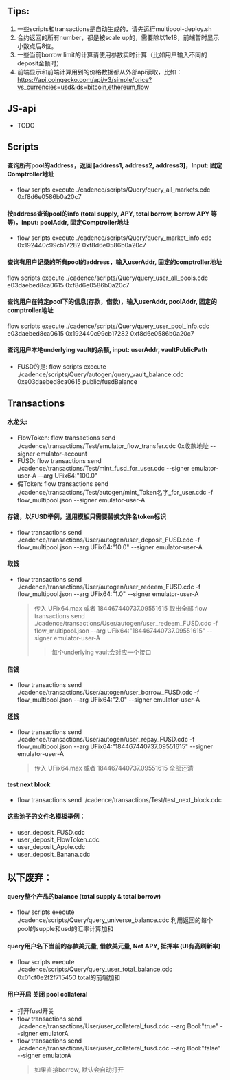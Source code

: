 
## Tips:
1. 一些scripts和transactions是自动生成的，请先运行multipool-deploy.sh
2. 合约返回的所有number，都是被scale up的，需要除以1e18，前端暂时显示小数点后8位。
3. 一些当前borrow limit的计算请使用参数实时计算（比如用户输入不同的deposit金额时）
4. 前端显示和前端计算用到的价格数据都从外部api读取，比如：https://api.coingecko.com/api/v3/simple/price?vs_currencies=usd&ids=bitcoin,ethereum,flow


## JS-api
* TODO


## Scripts
#### 查询所有pool的address，返回 [address1, address2, address3]，Input: 固定Comptroller地址
* flow scripts execute ./cadence/scripts/Query/query_all_markets.cdc 0xf8d6e0586b0a20c7
#### 按address查询pool的info (total supply, APY, total borrow, borrow APY 等等)，Input: poolAddr, 固定Comptroller地址
* flow scripts execute ./cadence/scripts/Query/query_market_info.cdc 0x192440c99cb17282 0xf8d6e0586b0a20c7

#### 查询有用户记录的所有pool的address，输入userAddr, 固定的comptroller地址
flow scripts execute ./cadence/scripts/Query/query_user_all_pools.cdc e03daebed8ca0615 0xf8d6e0586b0a20c7
#### 查询用户在特定pool下的信息(存款，借款)，输入userAddr, poolAddr, 固定的comptroller地址
flow scripts execute ./cadence/scripts/Query/query_user_pool_info.cdc e03daebed8ca0615 0x192440c99cb17282 0xf8d6e0586b0a20c7

#### 查询用户本地underlying vault的余额, input: userAddr, vaultPublicPath
* FUSD的是: flow scripts execute ./cadence/scripts/Query/autogen/query_vault_balance.cdc 0xe03daebed8ca0615 public/fusdBalance


## Transactions
#### 水龙头:
* FlowToken: flow transactions send ./cadence/transactions/Test/emulator_flow_transfer.cdc 0x收款地址 --signer emulator-account
* FUSD: flow transactions send ./cadence/transactions/Test/mint_fusd_for_user.cdc --signer emulator-user-A --arg UFix64:"100.0"
* 假Token: flow transactions send ./cadence/transactions/Test/autogen/mint_Token名字_for_user.cdc -f flow_multipool.json --signer emulator-user-A

#### 存钱，以FUSD举例，通用模板只需要替换文件名token标识
* flow transactions send ./cadence/transactions/User/autogen/user_deposit_FUSD.cdc -f flow_multipool.json --arg UFix64:"10.0" --signer emulator-user-A

#### 取钱
* flow transactions send ./cadence/transactions/User/autogen/user_redeem_FUSD.cdc -f flow_multipool.json --arg UFix64:"1.0" --signer emulator-user-A
    >传入 UFix64.max 或者 184467440737.09551615 取出全部
    >flow transactions send ./cadence/transactions/User/autogen/user_redeem_FUSD.cdc -f flow_multipool.json --arg UFix64:"184467440737.09551615" --signer emulator-user-A
    >>每个underlying vault会对应一个接口

#### 借钱
* flow transactions send ./cadence/transactions/User/autogen/user_borrow_FUSD.cdc -f flow_multipool.json --arg UFix64:"2.0" --signer emulator-user-A

#### 还钱
* flow transactions send ./cadence/transactions/User/autogen/user_repay_FUSD.cdc -f flow_multipool.json --arg UFix64:"184467440737.09551615" --signer emulator-user-A
    >传入 UFix64.max 或者 184467440737.09551615 全部还清

#### test next block
* flow transactions send ./cadence/transactions/Test/test_next_block.cdc

#### 这些池子的文件名模板举例：
* user_deposit_FUSD.cdc
* user_deposit_FlowToken.cdc
* user_deposit_Apple.cdc
* user_deposit_Banana.cdc




## 以下废弃：
#### query整个产品的balance (total supply & total borrow)
* flow scripts execute ./cadence/scripts/Query/query_universe_balance.cdc
利用返回的每个pool的supple和usd的汇率计算加和

#### query用户名下当前的存款美元量, 借款美元量, Net APY, 抵押率 (UI有高刷新率)
* flow scripts execute ./cadence/scripts/Query/query_user_total_balance.cdc 0x01cf0e2f2f715450
total的前端加和

#### 用户开启 关闭 pool collateral
* 打开fusd开关
* flow transactions send ./cadence/transactions/User/user_collateral_fusd.cdc --arg Bool:"true" --signer emulatorA
* flow transactions send ./cadence/transactions/User/user_collateral_fusd.cdc --arg Bool:"false" --signer emulatorA
    >如果直接borrow, 默认会自动打开




